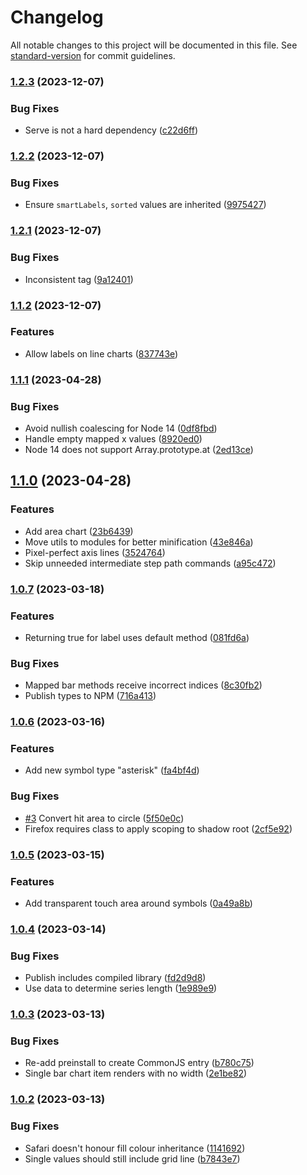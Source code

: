 # Changelog

All notable changes to this project will be documented in this file. See [standard-version](https://github.com/conventional-changelog/standard-version) for commit guidelines.

### [1.2.3](https://github.com/stephenhutchings/shown/compare/v1.2.2...v1.2.3) (2023-12-07)


### Bug Fixes

* Serve is not a hard dependency ([c22d6ff](https://github.com/stephenhutchings/shown/commit/c22d6fff4c87801ce16f9afb4ebfac08d75f656b))

### [1.2.2](https://github.com/stephenhutchings/shown/compare/v1.2.1...v1.2.2) (2023-12-07)


### Bug Fixes

* Ensure `smartLabels`, `sorted` values are inherited ([9975427](https://github.com/stephenhutchings/shown/commit/9975427663712138e5d0eecbb68b4852617cf429))

### [1.2.1](https://github.com/stephenhutchings/shown/compare/v1.2.0...v1.2.1) (2023-12-07)


### Bug Fixes

* Inconsistent tag ([9a12401](https://github.com/stephenhutchings/shown/commit/9a12401e909b80aea8e010b29db263ead1c40816))

### [1.1.2](https://github.com/stephenhutchings/shown/compare/v1.1.1...v1.1.2) (2023-12-07)


### Features

* Allow labels on line charts ([837743e](https://github.com/stephenhutchings/shown/commit/837743e804b8830c9b0b71712ed0a0b4e24ded0b))

### [1.1.1](https://github.com/stephenhutchings/shown/compare/v1.1.0...v1.1.1) (2023-04-28)


### Bug Fixes

* Avoid nullish coalescing for Node 14 ([0df8fbd](https://github.com/stephenhutchings/shown/commit/0df8fbd7ef9a40077c729123f131cdc0e0b89581))
* Handle empty mapped x values ([8920ed0](https://github.com/stephenhutchings/shown/commit/8920ed0feb92841e3e5b32d5f41e27bb76940853))
* Node 14 does not support Array.prototype.at ([2ed13ce](https://github.com/stephenhutchings/shown/commit/2ed13ce29da5f9074f988e08a1e2b7cbe317d497))

## [1.1.0](https://github.com/stephenhutchings/shown/compare/v1.0.7...v1.1.0) (2023-04-28)


### Features

* Add area chart ([23b6439](https://github.com/stephenhutchings/shown/commit/23b64394a604a09a783832fc1377e683c977358d))
* Move utils to modules for better minification ([43e846a](https://github.com/stephenhutchings/shown/commit/43e846a110bb8592b73b3eb7faefb9a185d1a5df))
* Pixel-perfect axis lines ([3524764](https://github.com/stephenhutchings/shown/commit/35247646f76a0b2672ac1f5a472bb6a4abb7f8b4))
* Skip unneeded intermediate step path commands ([a95c472](https://github.com/stephenhutchings/shown/commit/a95c4720361b3e167832e4dd035849310eb8d715))

### [1.0.7](https://github.com/stephenhutchings/shown/compare/v1.0.6...v1.0.7) (2023-03-18)


### Features

* Returning true for label uses default method ([081fd6a](https://github.com/stephenhutchings/shown/commit/081fd6ae189886022f10ab4890186eb1a6cd9907))


### Bug Fixes

* Mapped bar methods receive incorrect indices ([8c30fb2](https://github.com/stephenhutchings/shown/commit/8c30fb2a5430c30901169cc8e86cddef4c7a7684))
* Publish types to NPM ([716a413](https://github.com/stephenhutchings/shown/commit/716a41337e98bc4915acc59b8356279896135741))

### [1.0.6](https://github.com/stephenhutchings/shown/compare/v1.0.5...v1.0.6) (2023-03-16)


### Features

* Add new symbol type "asterisk" ([fa4bf4d](https://github.com/stephenhutchings/shown/commit/fa4bf4de90e95cd71d377bcd20c55a60246077e8))


### Bug Fixes

* [#3](https://github.com/stephenhutchings/shown/issues/3) Convert hit area to circle ([5f50e0c](https://github.com/stephenhutchings/shown/commit/5f50e0c45e3fa0f37bbd7bf5a25af248b4c6e8c1))
* Firefox requires class to apply scoping to shadow root ([2cf5e92](https://github.com/stephenhutchings/shown/commit/2cf5e9265f8361bdee1b97d75fc2702dfa1407e8))

### [1.0.5](https://github.com/stephenhutchings/shown/compare/v1.0.4...v1.0.5) (2023-03-15)


### Features

* Add transparent touch area around symbols ([0a49a8b](https://github.com/stephenhutchings/shown/commit/0a49a8b0691ecfe59ecc2b7f05b14dfbfefbd1f7))

### [1.0.4](https://github.com/stephenhutchings/shown/compare/v1.0.3...v1.0.4) (2023-03-14)


### Bug Fixes

* Publish includes compiled library ([fd2d9d8](https://github.com/stephenhutchings/shown/commit/fd2d9d892461d9c779c0f6e7c7068298e2f8bb6a))
* Use data to determine series length ([1e989e9](https://github.com/stephenhutchings/shown/commit/1e989e9e38770d1a4e6278667bfbe992730d5759))

### [1.0.3](https://github.com/stephenhutchings/shown/compare/v1.0.2...v1.0.3) (2023-03-13)


### Bug Fixes

* Re-add preinstall to create CommonJS entry ([b780c75](https://github.com/stephenhutchings/shown/commit/b780c75b82cc1541b71749855b269b2888b0fa8d))
* Single bar chart item renders with no width ([2e1be82](https://github.com/stephenhutchings/shown/commit/2e1be821441e6b207d84aeab2cae18b435854540))

### [1.0.2](https://github.com/stephenhutchings/shown/compare/v1.0.1...v1.0.2) (2023-03-13)


### Bug Fixes

* Safari doesn't honour fill colour inheritance ([1141692](https://github.com/stephenhutchings/shown/commit/11416922e18f3438a3049b74ce8dd5df15d188f7))
* Single values should still include grid line ([b7843e7](https://github.com/stephenhutchings/shown/commit/b7843e7739e07e5f020c52774c929c6a5a050e2c))

